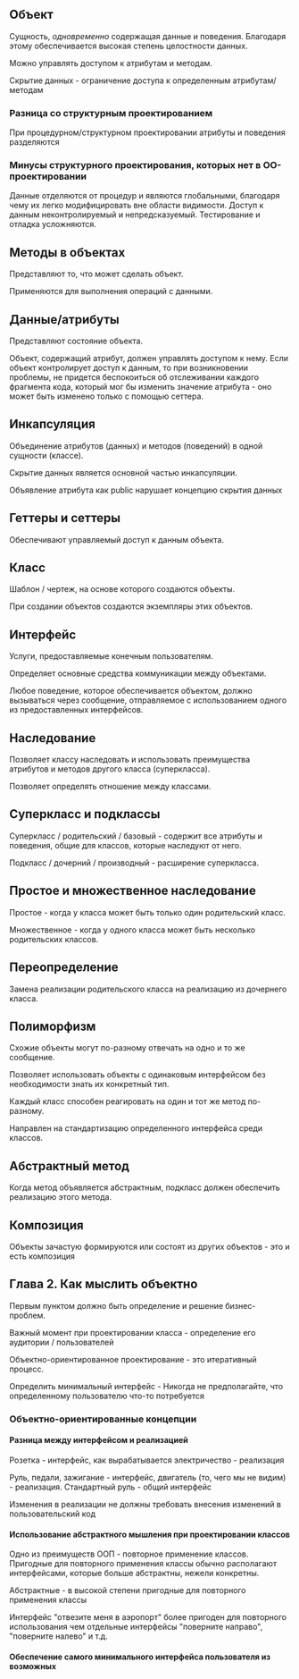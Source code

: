 ## Объект

Сущность, _одновременно_ содержащая данные и поведения. 
Благодаря этому обеспечивается высокая степень целостности данных.

Можно управлять доступом к атрибутам и методам.

Скрытие данных - ограничение доступа к определенным атрибутам/методам

### Разница со структурным проектированием

При процедурном/структурном проектировании атрибуты и поведения разделяются

### Минусы структурного проектирования, которых нет в ОО-проектировании

Данные отделяются от процедур и являются глобальными, благодаря чему их легко модифицировать 
вне области видимости. Доступ к данным неконтролируемый и непредсказуемый. 
Тестирование и отладка усложняются.

## Методы в объектах

Представляют то, что может сделать объект.

Применяются для выполнения операций с данными. 

## Данные/атрибуты

Представляют состояние объекта.

Объект, содержащий атрибут, должен управлять доступом к нему. Если объект контролирует доступ к 
данным, то при возникновении проблемы, не придется беспокоиться об отслеживании каждого фрагмента 
кода, который мог бы изменить значение атрибута - оно может быть изменено только с помощью сеттера.

## Инкапсуляция

Объединение атрибутов (данных) и методов (поведений) в одной сущности (классе).

Скрытие данных является основной частью инкапсуляции.

Объявление атрибута как public нарушает концепцию скрытия данных

## Геттеры и сеттеры

Обеспечивают управляемый доступ к данным объекта.

## Класс

Шаблон / чертеж, на основе которого создаются объекты.

При создании объектов создаются экземпляры этих объектов.

## Интерфейс

Услуги, предоставляемые конечным пользователям.

Определяет основные средства коммуникации между объектами.

Любое поведение, которое обеспечивается объектом, должно вызываться через сообщение, 
отправляемое с использованием одного из предоставленных интерфейсов.

## Наследование

Позволяет классу наследовать и использовать преимущества атрибутов и методов другого класса (суперкласса).

Позволяет определять отношение между классами.

## Суперкласс и подклассы

Суперкласс / родительский / базовый - содержит все атрибуты и поведения, общие для классов, 
которые наследуют от него.

Подкласс / дочерний / производный - расширение суперкласса.

## Простое и множественное наследование

Простое - когда у класса может быть только один родительский класс.

Множественное - когда у одного класса может быть несколько родительских классов.

## Переопределение

Замена реализации родительского класса на реализацию из дочернего класса.

## Полиморфизм

Схожие объекты могут по-разному отвечать на одно и то же сообщение.

Позволяет использовать объекты с одинаковым интерфейсом без необходимости знать их конкретный тип.

Каждый класс способен реагировать на один и тот же метод по-разному.

Направлен на стандартизацию определенного интерфейса среди классов.

## Абстрактный метод

Когда метод объявляется абстрактным, подкласс должен обеспечить реализацию этого метода.

## Композиция

Объекты зачастую формируются или состоят из других объектов - это и есть композиция

## Глава 2. Как мыслить объектно

Первым пунктом должно быть определение и решение бизнес-проблем.

Важный момент при проектировании класса - определение его аудитории / пользователей

Объектно-ориентированное проектирование - это итеративный процесс.

Определить минимальный интерфейс - Никогда не предполагайте, что определенному пользователю что-то потребуется

### Объектно-ориентированные концепции

#### Разница между интерфейсом и реализацией

Розетка - интерфейс, как вырабатывается электричество - реализация

Руль, педали, зажигание - интерфейс, двигатель (то, чего мы не видим) - реализация. 
Стандартный руль - общий интерфейс

Изменения в реализации не должны требовать внесения изменений в пользовательский код

#### Использование абстрактного мышления при проектировании классов

Одно из преимуществ ООП - повторное применение классов. 
Пригодные для повторного применения классы обычно располагают интерфейсами, которые больше абстрактны, 
нежели конкретны. 

Абстрактные - в высокой степени пригодные для повторного применения классы

Интерфейс "отвезите меня в аэропорт" более пригоден для повторного использования 
чем отдельные интерфейсы "поверните направо", "поверните налево" и т.д.

#### Обеспечение самого минимального интерфейса пользователя из возможных
